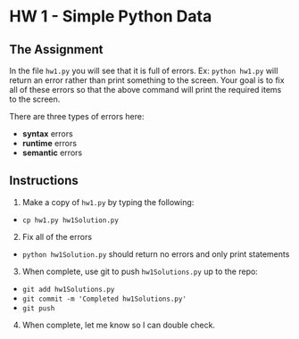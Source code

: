 # HW 1 - Simple Python Data

## The Assignment 
In the file `hw1.py` you will see that it is full of errors. Ex: `python hw1.py` will return an error rather than 
print something to the screen. Your goal is to fix all of these errors so that the above command will print the 
required items to the screen. 


There are three types of errors here:
- **syntax** errors
- **runtime** errors
- **semantic** errors    

## Instructions
1. Make a copy of `hw1.py` by typing the following:
 - `cp hw1.py hw1Solution.py`
2. Fix all of the errors
 - `python hw1Solution.py` should return no errors and only print statements
3. When complete, use git to push `hw1Solutions.py` up to the repo:
 - `git add hw1Solutions.py`
 - `git commit -m 'Completed hw1Solutions.py'`
 - `git push`
4. When complete, let me know so I can double check.
